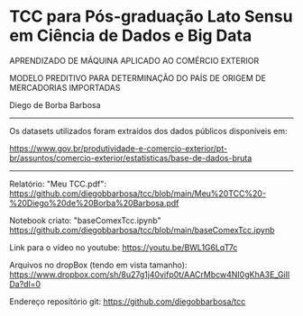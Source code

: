 # TCC para Pós-graduação Lato Sensu em Ciência de Dados e Big Data

APRENDIZADO DE MÁQUINA APLICADO AO COMÉRCIO EXTERIOR

MODELO PREDITIVO PARA DETERMINAÇÃO DO PAÍS DE ORIGEM DE MERCADORIAS IMPORTADAS 

Diego de Borba Barbosa

-----------------------------------------------------------------------------
Os datasets utilizados foram extraídos dos dados públicos disponíveis em:

https://www.gov.br/produtividade-e-comercio-exterior/pt-br/assuntos/comercio-exterior/estatisticas/base-de-dados-bruta

------------------------------------------------------------------------------

Relatório: "Meu TCC.pdf":
https://github.com/diegobbarbosa/tcc/blob/main/Meu%20TCC%20-%20Diego%20de%20Borba%20Barbosa.pdf

Notebook criato: "baseComexTcc.ipynb"
https://github.com/diegobbarbosa/tcc/blob/main/baseComexTcc.ipynb

Link para o vídeo no youtube: https://youtu.be/BWL1G6LqT7c

Arquivos no dropBox (tendo em vista tamanho):
https://www.dropbox.com/sh/8u27g1j40vifp0t/AACrMbcw4NI0gKhA3E_GiIlDa?dl=0

Endereço repositório git: https://github.com/diegobbarbosa/tcc
